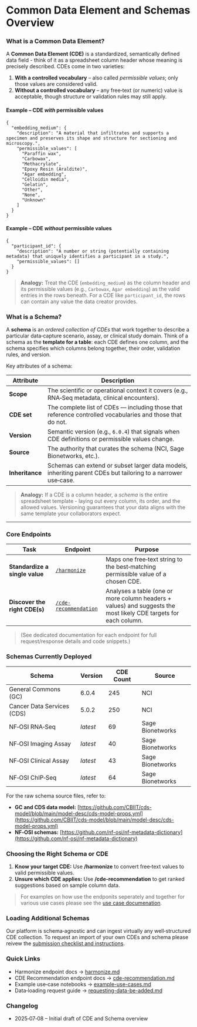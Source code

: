 # Common Data Element and Schemas Overview

### What is a Common Data Element?
A **Common Data Element (CDE)** is a standardized, semantically defined data field - think of it as a spreadsheet column header whose meaning is precisely described. CDEs come in two varieties:

1. **With a controlled vocabulary** – also called *permissible values*; only those values are considered valid.
2. **Without a controlled vocabulary** – any free‑text (or numeric) value is acceptable, though structure or validation rules may still apply.

#### Example – CDE *with* permissible values

```jsonc
{
  "embedding_medium": {
    "description": "A material that infiltrates and supports a specimen and preserves its shape and structure for sectioning and microscopy.",
    "permissible_values": [
      "Paraffin wax",
      "Carbowax",
      "Methacrylate",
      "Epoxy Resin (Araldite)",
      "Agar embedding",
      "Celloidin media",
      "Gelatin",
      "Other",
      "None",
      "Unknown"
    ]
  }
}
```

#### Example – CDE *without* permissible values

```jsonc
{
  "participant_id": {
    "description": "A number or string (potentially containing metadata) that uniquely identifies a participant in a study.",
    "permissible_values": []
  }
}
```

> **Analogy:** Treat the CDE (`embedding_medium`) as the column header and its permissible values (e.g., `Carbowax`, `Agar embedding`) as the valid entries in the rows beneath. For a CDE like `participant_id`, the rows can contain any value the data creator provides.

### What is a Schema?

A **schema** is an *ordered collection of CDEs* that work together to describe a particular data‑capture scenario, assay, or clinical study domain.
Think of a schema as the **template for a table**: each CDE defines one column, and the schema specifies which columns belong together, their order, validation rules, and version.

Key attributes of a schema:

| Attribute       | Description                                                                                                   |
| --------------- | ------------------------------------------------------------------------------------------------------------- |
| **Scope**       | The scientific or operational context it covers (e.g., RNA‑Seq metadata, clinical encounters).                |
| **CDE set**     | The complete list of CDEs — including those that reference controlled vocabularies and those that do not.       |
| **Version**     | Semantic version (e.g., `6.0.4`) that signals when CDE definitions or permissible values change.              |
| **Source**      | The authority that curates the schema (NCI, Sage Bionetworks, etc.).                                          |
| **Inheritance** | Schemas can extend or subset larger data models, inheriting parent CDEs but tailoring to a narrower use‑case. |

> **Analogy:** If a CDE is a column header, a *schema* is the entire spreadsheet template - laying out every column, its order, and the allowed values. Versioning guarantees that your data aligns with the same template your collaborators expect.

---

### Core Endpoints

| Task                           | Endpoint              | Purpose                                                                                              |
| ------------------------------ | --------------------- | ---------------------------------------------------------------------------------------------------- |
| **Standardize a single value** | [`/harmonize`](harmonize.md)          | Maps one free‑text string to the best‑matching permissible value of a chosen CDE.                    |
| **Discover the right CDE(s)**     | [`/cde-recommendation`](cde-recommendation.md) | Analyses a table (one or more column headers + values) and suggests the most likely CDE targets for each column. |

> (See dedicated documentation for each endpoint for full request/response details and code snippets.)

### Schemas Currently Deployed

| Schema                     | Version  | CDE Count | Source           |
| -------------------------- | -------- | --------- | ---------------- |
| General Commons (GC)       | 6.0.4    | 245       | NCI              |
| Cancer Data Services (CDS) | 5.0.2    | 250       | NCI              |
| NF‑OSI RNA‑Seq             | *latest* | 69        | Sage Bionetworks |
| NF‑OSI Imaging Assay       | *latest* | 40        | Sage Bionetworks |
| NF‑OSI Clinical Assay      | *latest* | 43        | Sage Bionetworks |
| NF‑OSI ChIP‑Seq            | *latest* | 64        | Sage Bionetworks |

For the raw schema source files, refer to:

* **GC and CDS data model:** [https://github.com/CBIIT/cds-model/blob/main/model-desc/cds-model-props.yml](https://github.com/CBIIT/cds-model/blob/main/model-desc/cds-model-props.yml)
* **NF‑OSI schemas:** [https://github.com/nf-osi/nf-metadata-dictionary](https://github.com/nf-osi/nf-metadata-dictionary)

### Choosing the Right Schema or CDE

1. **Know your target CDE:** Use **/harmonize** to convert free‑text values to valid permissible values.
2. **Unsure which CDE applies:** Use **/cde-recommendation** to get ranked suggestions based on sample column data.

> For examples on how use the endponits seperately and together for various use cases please see the [use case documenation](example-use-cases.md).

### Loading Additional Schemas

Our platform is schema‑agnostic and can ingest virtually any well‑structured CDE collection. To request an import of your own CDEs and schema please reivew the [submission checklist and instructions](requesting-data-be-added.md).

### Quick Links

* Harmonize endpoint docs → [harmonize.md](harmonize.md)
* CDE Recommendation endpoint docs → [cde-recommendation.md](cde-recommendation.md)
* Example use‑case notebooks → [example-use-cases.md](example-use-cases.md)
* Data‑loading request guide → [requesting-data-be-added.md](requesting-data-be-added.md)

### Changelog

* 2025‑07‑08 – Initial draft of CDE and Schema overview